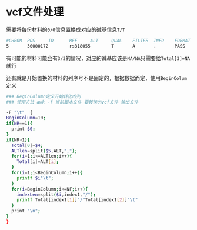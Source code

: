# vcf文件处理

需要将每份材料的`0/0`信息置换成对应的碱基信息`T/T`

```bash
#CHROM  POS     ID      REF     ALT     QUAL    FILTER  INFO    FORMAT  ZY6     ZY13    ZY21    ZY30
5       30000172        rs318055        T       A       .       PASS    .       GT      0/0     0/0
```

有可能的材料可能会有`3/3`的情况，对应的碱基应该是`NA/NA`只需要给`Total[3]=NA`就行

还有就是开始置换的材料的列序号不是固定的，根据数据而定，使用`BeginColum`定义

```bash
### BeginColumn定义开始转化的列
### 使用方法 awk -f 当前脚本文件 要转换的vcf文件 输出文件

-F "\t"  {
BeginColumn=10;
if(NR==1){
  print $0;
}
if(NR>1){
  Total[0]=$4;
  ALTlen=split($5,ALT,",");
  for(i=1;i<=ALTlen;i++){
    Total[i]=ALT[i];
  }
  for(i=1;i<BeginColumn;i++){
    printf $i"\t";
  }
  for(i=BeginColumn;i<=NF;i++){
    indexLen=split($i,index1,"/");
    printf Total[index1[1]]"/"Total[index1[2]]"\t"
  }
  print "\n";
}
}
```

